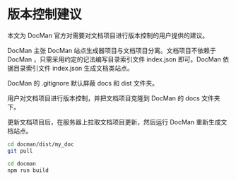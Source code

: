 # 版本控制建议

本文为 DocMan 官方对需要对文档项目进行版本控制的用户提供的建议。

DocMan 主张 DocMan 站点生成器项目与文档项目分离。文档项目不依赖于 DocMan ，只需采用约定的记法编写目录索引文件 index.json 即可。DocMan 依据目录索引文件 index.json 生成文档类站点。

DocMan 的 .gitignore 默认屏蔽 docs 和 dist 文件夹。

用户对文档项目进行版本控制，并把文档项目克隆到 DocMan 的 docs 文件夹下。

更新文档项目后，在服务器上拉取文档项目更新，然后运行 DocMan 重新生成文档站点。

```sh
cd docman/dist/my_doc
git pull

cd docman
npm run build
```
